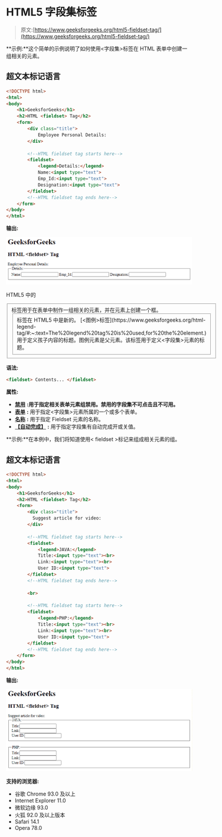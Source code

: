 # HTML5 字段集标签

> 原文:[https://www.geeksforgeeks.org/html5-fieldset-tag/](https://www.geeksforgeeks.org/html5-fieldset-tag/)

**示例:**这个简单的示例说明了如何使用<字段集>标签在 HTML 表单中创建一组相关的元素。

## 超文本标记语言

```html
<!DOCTYPE html>
<html>
<body>
    <h1>GeeksforGeeks</h1>
    <h2>HTML <fieldset> Tag</h2>
    <form>
        <div class="title">
            Employee Personal Details:
        </div>

        <!--HTML fieldset tag starts here-->
        <fieldset>
            <legend>Details:</legend>
            Name:<input type="text"> 
            Emp_Id:<input type="text"> 
            Designation:<input type="text">        
        </fieldset>
        <!--HTML fieldset tag ends here-->
    </form>
</body>
</html>
```

**输出:**

![](img/023237dabd5f2c27f51b2c1aa6be2c76.png)

HTML5 中的

<fieldset>标签用于在表单中制作一组相关的元素，并在元素上创建一个框。

<fieldset>标签在 HTML5 中是新的。 [<图例>标签](https://www.geeksforgeeks.org/html-legend-tag/#:~:text=The%20legend%20tag%20is%20used,for%20the%20element.)用于定义孩子内容的标题。图例元素是父元素。该标签用于定义<字段集>元素的标题。</fieldset>

</fieldset>

**语法:**

```html
<fieldset> Contents... </fieldset>
```

**属性:**

*   [**禁用**](https://www.geeksforgeeks.org/html-fieldset-disabled-attribute/) **:用于指定相关表单元素组禁用。禁用的字段集不可点击且不可用。**
*   [**表单**](https://www.geeksforgeeks.org/html-fieldset-form-attribute/) **:** 用于指定<字段集>元素所属的一个或多个表单。
*   [**名称**](https://www.geeksforgeeks.org/html-fieldset-name-attribute/) **:** 用于指定 Fieldset 元素的名称。
*   [**【自动完成】**](https://www.geeksforgeeks.org/html-fieldset-autocomplete-attribute/#:~:text=The%20HTML%20autocomplete%20attribute,which%20the%20user%20entered%20before.) **:** 用于指定字段集有自动完成开或关值。

**示例:**在本例中，我们将知道使用< fieldset >标记来组成相关元素的组。

## 超文本标记语言

```html
<!DOCTYPE html>
<html>
<body>
    <h1>GeeksforGeeks</h1>
    <h2>HTML <fieldset> Tag</h2>
    <form>
        <div class="title">
          Suggest article for video:
        </div>

        <!--HTML fieldset tag starts here-->
        <fieldset>
            <legend>JAVA:</legend>
            Title:<input type="text"><br>
            Link:<input type="text"><br>
            User ID:<input type="text">
        </fieldset>
        <!--HTML fieldset tag ends here-->

        <br>

        <!--HTML fieldset tag starts here-->
        <fieldset>
            <legend>PHP:</legend> 
            Title:<input type="text"><br>
            Link:<input type="text"><br>
            User ID:<input type="text"> 
        </fieldset>
        <!--HTML fieldset tag ends here-->
    </form>
</body>
</html>
```

**输出:**

![](img/b36139c2a2e997cdf1585c11dcbfa586.png)

**支持的浏览器:**

*   谷歌 Chrome 93.0 及以上
*   Internet Explorer 11.0
*   微软边缘 93.0
*   火狐 92.0 及以上版本
*   Safari 14.1
*   Opera 78.0
